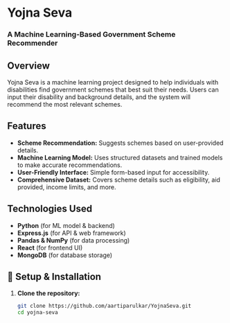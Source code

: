 # Yojna Seva  

### A Machine Learning-Based Government Scheme Recommender  

## Overview  
Yojna Seva is a machine learning project designed to help individuals with disabilities find government schemes that best suit their needs. Users can input their disability and background details, and the system will recommend the most relevant schemes.

## Features  
- **Scheme Recommendation:** Suggests schemes based on user-provided details.  
- **Machine Learning Model:** Uses structured datasets and trained models to make accurate recommendations.  
- **User-Friendly Interface:** Simple form-based input for accessibility.  
- **Comprehensive Dataset:** Covers scheme details such as eligibility, aid provided, income limits, and more.  

## Technologies Used  
- **Python** (for ML model & backend)  
- **Express.js** (for API & web framework)  
- **Pandas & NumPy** (for data processing)  
- **React** (for frontend UI)  
- **MongoDB** (for database storage)  

## 🔧 Setup & Installation  
1. **Clone the repository:**  
   ```sh
   git clone https://github.com/aartiparulkar/YojnaSeva.git
   cd yojna-seva
